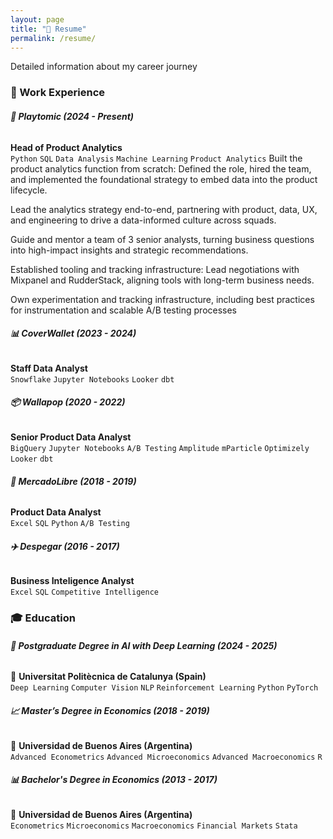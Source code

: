 ```yaml
---
layout: page
title: "📝 Resume"
permalink: /resume/
---
```


Detailed information about my career journey


### **💼 Work Experience**  

###### **🚀 Playtomic (2024 - Present)**
**Head of Product Analytics** \
`Python` `SQL` `Data Analysis` `Machine Learning` `Product Analytics`
Built the product analytics function from scratch: Defined the role, hired the team, and implemented the foundational strategy to embed data into the product lifecycle.

Lead the analytics strategy end-to-end, partnering with product, data, UX, and engineering to drive a data-informed culture across squads.

Guide and mentor a team of 3 senior analysts, turning business questions into high-impact insights and strategic recommendations.

Established tooling and tracking infrastructure: Lead negotiations with Mixpanel and RudderStack, aligning tools with long-term business needs.

Own experimentation and tracking infrastructure, including best practices for instrumentation and scalable A/B testing processes

###### **📊 CoverWallet (2023 - 2024)** 
**Staff Data Analyst**  \
`Snowflake` `Jupyter Notebooks` `Looker` `dbt`

###### **📦 Wallapop (2020 - 2022)**
**Senior Product Data Analyst**  \
`BigQuery` `Jupyter Notebooks` `A/B Testing` `Amplitude` `mParticle` `Optimizely` `Looker` `dbt`

###### **🛒 MercadoLibre (2018 - 2019)**
**Product Data Analyst** \
`Excel` `SQL` `Python` `A/B Testing`

###### **✈️ Despegar (2016 - 2017)**
**Business Inteligence Analyst** \
`Excel` `SQL` `Competitive Intelligence`


### **🎓 Education**  

###### **🤖 Postgraduate Degree in AI with Deep Learning (2024 - 2025)**
📍 **Universitat Politècnica de Catalunya (Spain)** \
`Deep Learning` `Computer Vision` `NLP` `Reinforcement Learning` `Python` `PyTorch` 

###### **📈 Master’s Degree in Economics (2018 - 2019)**
📍 **Universidad de Buenos Aires (Argentina)** \
`Advanced Econometrics` `Advanced Microeconomics` `Advanced Macroeconomics` `R`

###### **📊 Bachelor's Degree in Economics (2013 - 2017)**
📍 **Universidad de Buenos Aires (Argentina)** \
`Econometrics` `Microeconomics` `Macroeconomics` `Financial Markets` `Stata`